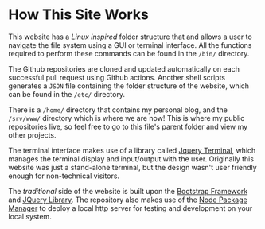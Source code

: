 # How This Site Works

This website has a *Linux inspired* folder structure that and allows a user to navigate the file system using a GUI or terminal interface. All the functions required to perform these commands can be found in the ```/bin/``` directory. 

The Github repositories are cloned and updated automatically on each successful pull request using Github actions. Another shell scripts generates a ```JSON``` file containing the folder structure of the website, which can be found in the ```/etc/``` directory.

There is a ```/home/``` directory that contains my personal blog, and the ```/srv/www/``` directory which is where we are now! This is where my public repositories live, so feel free to go to this file's parent folder and view my other projects.

The terminal interface makes use of a library called [Jquery Terminal](https://terminal.jcubic.pl/), which manages the terminal display and input/output with the user. Originally this website was just a stand-alone terminal, but the design wasn't user friendly enough for non-technical visitors.

The *traditional* side of the website is built upon the [Bootstrap Framework](https://getbootstrap.com/) and [JQuery Library](https://jquery.com/). The repository also makes use of the [Node Package Manager](https://www.npmjs.com/) to deploy a local http server for testing and development on your local system. 